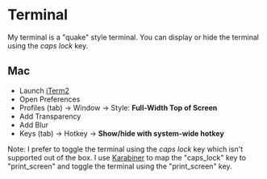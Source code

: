 # Terminal
My terminal is a "quake" style terminal. You can display or hide the terminal using the _caps lock_ key.

## Mac
* Launch [iTerm2](README.md)
* Open Preferences
* Profiles (tab) -> Window -> Style: **Full-Width Top of Screen**
* Add Transparency
* Add Blur
* Keys (tab) -> Hotkey -> **Show/hide with system-wide hotkey**

Note: I prefer to toggle the terminal using the _caps lock_ key which isn't supported out of the box.
I use [Karabiner](README.md) to map the "caps_lock" key to "print_screen" and toggle the terminal using the "print_screen" key.
